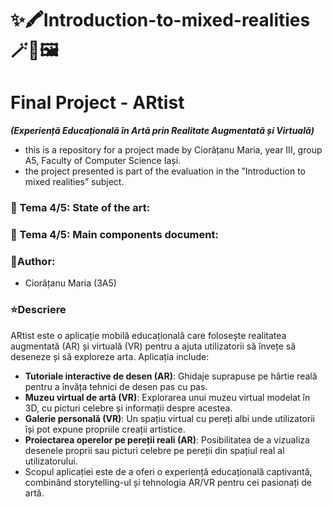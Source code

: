 # ✨🖍️Introduction-to-mixed-realities🪄🌿🖼️
# Final Project - ARtist 
***(Experiență Educațională în Artă prin Realitate Augmentată și Virtuală)***

- this is a repository for a project made by Ciorâțanu Maria, year III, group A5, Faculty of Computer Science Iași.
- the project presented is part of the evaluation in the ”Introduction to mixed realities” subject.

### 📌 Tema 4/5: State of the art: 
### 📌 Tema 4/5: Main components document:

### 👤Author:
- Ciorâțanu Maria (3A5)

### ⭐Descriere
ARtist este o aplicație mobilă educațională care folosește realitatea augmentată (AR) și virtuală (VR) pentru a ajuta utilizatorii să învețe să deseneze și să exploreze arta. Aplicația include:
- __Tutoriale interactive de desen (AR)__: Ghidaje suprapuse pe hârtie reală pentru a învăța tehnici de desen pas cu pas.
- __Muzeu virtual de artă (VR)__: Explorarea unui muzeu virtual modelat în 3D, cu picturi celebre și informații despre acestea.
- __Galerie personală (VR)__: Un spațiu virtual cu pereți albi unde utilizatorii își pot expune propriile creații artistice.
- __Proiectarea operelor pe pereții reali (AR)__: Posibilitatea de a vizualiza desenele proprii sau picturi celebre pe pereții din spațiul real al utilizatorului.
- Scopul aplicației este de a oferi o experiență educațională captivantă, combinând storytelling-ul și tehnologia AR/VR pentru cei pasionați de artă.
